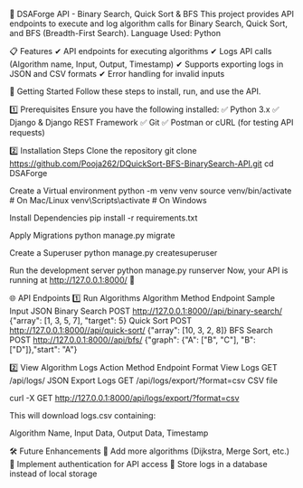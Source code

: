 📌 DSAForge API - Binary Search, Quick Sort & BFS
This project provides API endpoints to execute and log algorithm calls for Binary Search, Quick Sort, and BFS (Breadth-First Search).
Language Used: Python

📋 Features
✔ API endpoints for executing algorithms
✔ Logs API calls (Algorithm name, Input, Output, Timestamp)
✔ Supports exporting logs in JSON and CSV formats
✔ Error handling for invalid inputs

🚀 Getting Started
Follow these steps to install, run, and use the API.

1️⃣ Prerequisites
Ensure you have the following installed:
✅ Python 3.x
✅ Django & Django REST Framework
✅ Git
✅ Postman or cURL (for testing API requests)

2️⃣ Installation Steps
Clone the repository
git clone https://github.com/Pooja262/DQuickSort-BFS-BinarySearch-API.git
cd DSAForge

Create a Virtual environment
python -m venv venv
source venv/bin/activate  # On Mac/Linux
venv\Scripts\activate  # On Windows

Install Dependencies
pip install -r requirements.txt

Apply Migrations
python manage.py migrate

Create a Superuser
python manage.py createsuperuser

Run the development server
python manage.py runserver
Now, your API is running at http://127.0.0.1:8000/ 🎯


🌐 API Endpoints
1️⃣ Run Algorithms
Algorithm	    Method	      Endpoint	                                        Sample Input JSON
Binary Search POST	      http://127.0.0.1:8000//api/binary-search/	        {"array": [1, 3, 5, 7], "target": 5}
Quick Sort    POST	      http://127.0.0.1:8000//api/quick-sort/	          {"array": [10, 3, 2, 8]}
BFS Search    POST	      http://127.0.0.1:8000//api/bfs/	                {"graph": {"A": ["B", "C"], "B": ["D"]},"start": "A"}



2️⃣ View Algorithm Logs
Action	      Method	    Endpoint	                    Format
View Logs	      GET	       /api/logs/	                  JSON
Export Logs	    GET	      /api/logs/export/?format=csv	CSV file


curl -X GET http://127.0.0.1:8000/api/logs/export/?format=csv

This will download logs.csv containing:

Algorithm Name, Input Data, Output Data, Timestamp

🛠 Future Enhancements
🔹 Add more algorithms (Dijkstra, Merge Sort, etc.)
🔹 Implement authentication for API access
🔹 Store logs in a database instead of local storage
